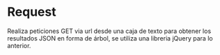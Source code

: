 # Request

Realiza peticiones GET via url desde una caja de texto para obtener los resultados JSON en forma de árbol,
se utiliza una libreria jQuery para lo anterior.
